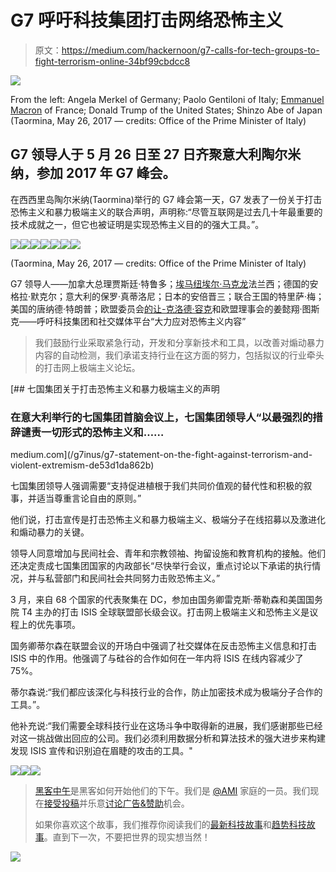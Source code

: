 # G7 呼吁科技集团打击网络恐怖主义

> 原文：<https://medium.com/hackernoon/g7-calls-for-tech-groups-to-fight-terrorism-online-34bf99cbdcc8>

![](img/9f1ddffbbfc1fd24c765c834b6fc4097.png)

From the left: Angela Merkel of Germany; Paolo Gentiloni of Italy; [Emmanuel Macron](https://medium.com/u/bb9cecbbf08d?source=post_page-----34bf99cbdcc8--------------------------------) of France; Donald Trump of the United States; Shinzo Abe of Japan (Taormina, May 26, 2017 — credits: Office of the Prime Minister of Italy)

## G7 领导人于 5 月 26 日至 27 日齐聚意大利陶尔米纳，参加 2017 年 G7 峰会。

在西西里岛陶尔米纳(Taormina)举行的 G7 峰会第一天，G7 发表了一份关于打击恐怖主义和暴力极端主义的联合声明，声明称:“尽管互联网是过去几十年最重要的技术成就之一，但它也被证明是实现恐怖主义目的的强大工具。”。

![](img/4b8b5d6c72c49a14950a1d47931b74a8.png)![](img/73de6a236623123a2dc7bc2852142fd1.png)![](img/1e9b533fccf42db56698d13002af9589.png)![](img/364ef6058a88d4ffe26e02f8098e758e.png)![](img/618df9a5beb6eb0b32e6ab825b91363c.png)![](img/b1013053ee79d7cd4476c65ef5e54568.png)![](img/b74b8248bfe5f04d1782b6d15d6f0ae1.png)

(Taormina, May 26, 2017 — credits: Office of the Prime Minister of Italy)

G7 领导人——加拿大总理贾斯廷·特鲁多；[埃马纽埃尔·马克龙](https://medium.com/u/bb9cecbbf08d?source=post_page-----34bf99cbdcc8--------------------------------)法兰西；德国的安格拉·默克尔；意大利的保罗·真蒂洛尼；日本的安倍晋三；联合王国的特里萨·梅；美国的唐纳德·特朗普；欧盟委员会[的让-克洛德·容克](https://medium.com/u/960f4c0ad987?source=post_page-----34bf99cbdcc8--------------------------------)和欧盟理事会的姜懿翔·图斯克——呼吁科技集团和社交媒体平台“大力应对恐怖主义内容”

> 我们鼓励行业采取紧急行动，开发和分享新技术和工具，以改善对煽动暴力内容的自动检测，我们承诺支持行业在这方面的努力，包括拟议的行业牵头的打击网上极端主义论坛。

[](/g7inus/g7-statement-on-the-fight-against-terrorism-and-violent-extremism-de53d1da862b) [## 七国集团关于打击恐怖主义和暴力极端主义的声明

### 在意大利举行的七国集团首脑会议上，七国集团领导人“以最强烈的措辞谴责一切形式的恐怖主义和……

medium.com](/g7inus/g7-statement-on-the-fight-against-terrorism-and-violent-extremism-de53d1da862b) 

七国集团领导人强调需要“支持促进植根于我们共同价值观的替代性和积极的叙事，并适当尊重言论自由的原则。”

他们说，打击宣传是打击恐怖主义和暴力极端主义、极端分子在线招募以及激进化和煽动暴力的关键。

领导人同意增加与民间社会、青年和宗教领袖、拘留设施和教育机构的接触。他们还决定责成七国集团国家的内政部长“尽快举行会议，重点讨论以下承诺的执行情况，并与私营部门和民间社会共同努力击败恐怖主义。”

3 月，来自 68 个国家的代表聚集在 DC，参加由国务卿雷克斯·蒂勒森和美国国务院 T4 主办的打击 ISIS 全球联盟部长级会议。打击网上极端主义和恐怖主义是议程上的优先事项。

国务卿蒂尔森在联盟会议的开场白中强调了社交媒体在反击恐怖主义信息和打击 ISIS 中的作用。他强调了与硅谷的合作如何在一年内将 ISIS 在线内容减少了 75%。

蒂尔森说:“我们都应该深化与科技行业的合作，防止加密技术成为极端分子合作的工具。”。

他补充说:“我们需要全球科技行业在这场斗争中取得新的进展，我们感谢那些已经对这一挑战做出回应的公司。我们必须利用数据分析和算法技术的强大进步来构建发现 ISIS 宣传和识别迫在眉睫的攻击的工具。"

[![](img/50ef4044ecd4e250b5d50f368b775d38.png)](http://bit.ly/HackernoonFB)[![](img/979d9a46439d5aebbdcdca574e21dc81.png)](https://goo.gl/k7XYbx)[![](img/2930ba6bd2c12218fdbbf7e02c8746ff.png)](https://goo.gl/4ofytp)

> [黑客中午](http://bit.ly/Hackernoon)是黑客如何开始他们的下午。我们是 [@AMI](http://bit.ly/atAMIatAMI) 家庭的一员。我们现在[接受投稿](http://bit.ly/hackernoonsubmission)并乐意[讨论广告&赞助](mailto:partners@amipublications.com)机会。
> 
> 如果你喜欢这个故事，我们推荐你阅读我们的[最新科技故事](http://bit.ly/hackernoonlatestt)和[趋势科技故事](https://hackernoon.com/trending)。直到下一次，不要把世界的现实想当然！

![](img/be0ca55ba73a573dce11effb2ee80d56.png)